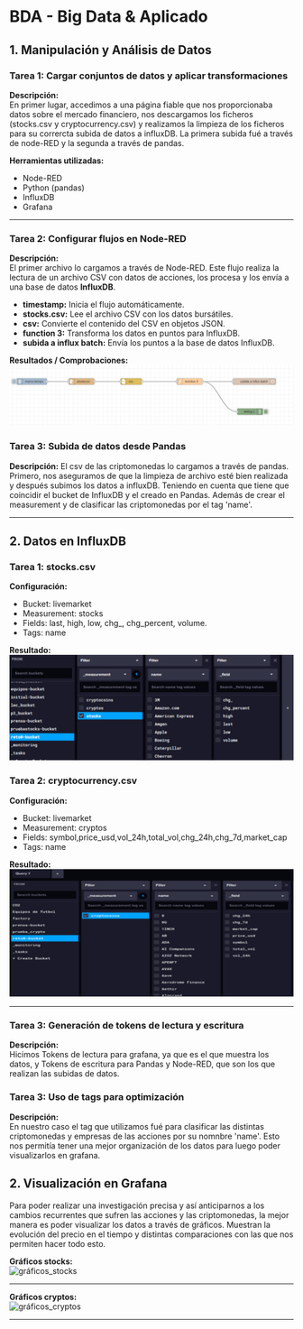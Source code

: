 # BDA - Big Data & Aplicado

## 1. Manipulación y Análisis de Datos

### Tarea 1: Cargar conjuntos de datos y aplicar transformaciones
**Descripción:**  
En primer lugar, accedimos a una página fiable que nos proporcionaba datos sobre el mercado financiero, nos descargamos los ficheros (stocks.csv y cryptocurrency.csv) y realizamos la limpieza de los ficheros para su corrercta subida de datos a influxDB. La primera subida fué a través de node-RED y la segunda a través de pandas.

**Herramientas utilizadas:**  
- Node-RED  
- Python (pandas)  
- InfluxDB
- Grafana  
---

### Tarea 2: Configurar flujos en Node-RED
**Descripción:**  
El primer archivo lo cargamos a través de Node-RED. Este flujo realiza la lectura de un archivo CSV con datos de acciones, los procesa y los envía a una base de datos **InfluxDB**.

- **timestamp:** Inicia el flujo automáticamente.  
- **stocks.csv:** Lee el archivo CSV con los datos bursátiles.  
- **csv:** Convierte el contenido del CSV en objetos JSON.  
- **function 3:** Transforma los datos en puntos para InfluxDB.  
- **subida a influx batch:** Envía los puntos a la base de datos InfluxDB.  

**Resultados / Comprobaciones:**  
![flujo_stocks](img/bda_flujo_stocks.png)

### Tarea 3: Subida de datos desde Pandas
**Descripción:** 
El csv de las criptomonedas lo cargamos a través de pandas. Primero, nos aseguramos de que la limpieza de archivo esté bien realizada y después subimos los datos a influxDB. Teniendo en cuenta que tiene que coincidir el bucket de InfluxDB y el creado en Pandas. Además de crear el measurement y de clasificar las criptomonedas por el tag 'name'.

---

## 2. Datos en InfluxDB

### Tarea 1: stocks.csv

**Configuración:**  
- Bucket: livemarket 
- Measurement: stocks 
- Fields: last, high, low, chg_, chg_percent, volume.
- Tags: name 

**Resultado:**  
![bucket_stocks](img/bda_bucket_stocks.png)

### Tarea 2: cryptocurrency.csv

**Configuración:**  
- Bucket: livemarket
- Measurement: cryptos 
- Fields: symbol,price_usd,vol_24h,total_vol,chg_24h,chg_7d,market_cap 
- Tags: name

**Resultado:**  
![bucket_cryptos](img/bda_bucket_cryptos.png)

---

### Tarea 3: Generación de tokens de lectura y escritura
**Descripción:**  
Hicimos Tokens de lectura para grafana, ya que es el que muestra los datos, y Tokens de escritura para Pandas y Node-RED, que son los que realizan las subidas de datos.


### Tarea 3: Uso de tags para optimización
**Descripción:**  
En nuestro caso el tag que utilizamos fué para clasificar las distintas criptomonedas y empresas de las acciones por su nomnbre 'name'. Esto nos permitía tener una mejor organización de los datos para luego poder visualizarlos en grafana.

## 2. Visualización en Grafana
Para poder realizar una investigación precisa y así anticiparnos a los cambios recurrentes que sufren las acciones y las criptomonedas, la mejor manera es poder visualizar los datos a través de gráficos. Muestran la evolución del precio en el tiempo y distintas comparaciones con las que nos permiten hacer todo esto.

**Gráficos stocks:**  
![gráficos_stocks](img/bda_gráficos_stocks.png)

---
**Gráficos cryptos:**  
![gráficos_cryptos](img/bda_gráficos_cryptos.png)

---